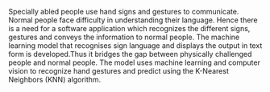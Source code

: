 Specially abled people use hand signs and gestures to communicate. Normal people face
difficulty in understanding their language. Hence there is a need for a software application
which recognizes the different signs, gestures and conveys the information to normal
people. The machine learning model that recognises sign language and displays the output
in text form is developed.Thus it bridges the gap between physically challenged people and
normal people.
The model uses machine learning and computer vision to recognize hand gestures and predict
 using the K-Nearest Neighbors (KNN) algorithm.
